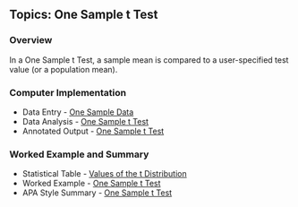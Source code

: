 ## Topics: One Sample t Test

### Overview

In a One Sample t Test, a sample mean is compared to a user-specified test value (or a population mean). 

### Computer Implementation

- Data Entry - [One Sample Data](../jamovi/data-entry/onesampledata.md)
- Data Analysis - [One Sample t Test](../jamovi/data-analysis/onesample.md)
- Annotated Output - [One Sample t Test](../jamovi/annotated-output/onesample.md)

### Worked Example and Summary

- Statistical Table - [Values of the t Distribution](../Calculations/statistical-tables/t.md)
- Worked Example - [One Sample t Test](../Calculations/worked-examples/onesample.md)
- APA Style Summary - [One Sample t Test](../Summaries/summarized-examples/onesample.md)
